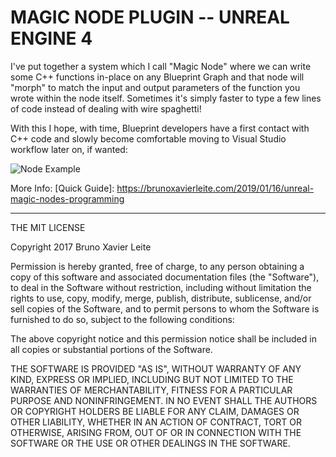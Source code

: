 # MAGIC NODE PLUGIN -- UNREAL ENGINE 4

I've put together a system which I call "Magic Node" where we can write some C++ functions in-place on any Blueprint Graph and that node will "morph" to match the input and output parameters of the function you wrote within the node itself. Sometimes it's simply faster to type a few lines of code instead of dealing with wire spaghetti!

With this I hope, with time, Blueprint developers have a first contact with C++ code and slowly become comfortable moving to Visual Studio workflow later on, if wanted:


![Node Example](https://i.imgur.com/rP9CsUi.png)



More Info: [Quick Guide]: https://brunoxavierleite.com/2019/01/16/unreal-magic-nodes-programming



----------



THE MIT LICENSE

Copyright 2017 Bruno Xavier Leite

Permission is hereby granted, free of charge, to any person obtaining a copy of this software and associated documentation files (the "Software"), to deal in the Software without restriction, including without limitation the rights to use, copy, modify, merge, publish, distribute, sublicense, and/or sell copies of the Software, and to permit persons to whom the Software is furnished to do so, subject to the following conditions:

The above copyright notice and this permission notice shall be included in all copies or substantial portions of the Software.

THE SOFTWARE IS PROVIDED "AS IS", WITHOUT WARRANTY OF ANY KIND, EXPRESS OR IMPLIED, INCLUDING BUT NOT LIMITED TO THE WARRANTIES OF MERCHANTABILITY, FITNESS FOR A PARTICULAR PURPOSE AND NONINFRINGEMENT. IN NO EVENT SHALL THE AUTHORS OR COPYRIGHT HOLDERS BE LIABLE FOR ANY CLAIM, DAMAGES OR OTHER LIABILITY, WHETHER IN AN ACTION OF CONTRACT, TORT OR OTHERWISE, ARISING FROM, OUT OF OR IN CONNECTION WITH THE SOFTWARE OR THE USE OR OTHER DEALINGS IN THE SOFTWARE.